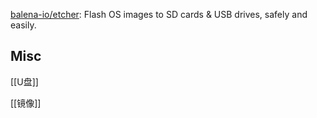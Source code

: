 


[balena-io/etcher](https://github.com/balena-io/etcher): Flash OS images to SD cards & USB drives, safely and easily.




## Misc

[[U盘]]

[[镜像]]


